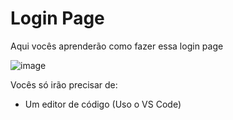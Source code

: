 # Login Page

Aqui vocês aprenderão como fazer essa login page

![image](https://github.com/Pietra-Costa/Login-Page/assets/169293978/fb2b0ef9-b3f2-44f8-9664-708e1c397003)

Vocês só irão precisar de:

- Um editor de código (Uso o VS Code)

